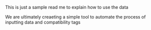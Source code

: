 This is just a sample read me to explain how to use the data

We are ultimately creaeting a simple tool to automate the process of inputting data and compatibility tags